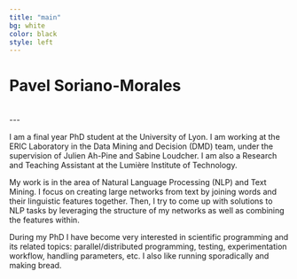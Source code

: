 ```yaml
---
title: "main"
bg: white
color: black
style: left
---
```


# Pavel Soriano-Morales
<div style="text-align:center">
<a href="https://github.com/psorianom"><i class="fa fa-github fa-3x"></i></a>&nbsp;&nbsp;   
<a href="https://twitter.com/psorianom"><i class="fa fa-twitter fa-3x"></i></a>&nbsp;&nbsp;
<a href="https://www.linkedin.com/in/pavel-soriano-945bb425/"><i class="fa fa-linkedin fa-3x"></i></a>&nbsp;&nbsp;
<a href="mailto:edmundo.soriano-morales@univ-lyon2.frSubject=Hello"><i class="fa fa-envelope fa-3x"></i></a>&nbsp;&nbsp;
 
</div>
---



I am a final year PhD student at the University of Lyon. I am working at the ERIC Laboratory in the Data Mining and Decision (DMD) team, under the supervision of Julien Ah-Pine and Sabine Loudcher. I am also a Research and Teaching Assistant at the Lumière Institute of Technology.

My work is in the area of Natural Language Processing (NLP) and Text Mining. I focus on creating large networks from text by joining words and their linguistic features together. Then, I try to come up with solutions to NLP tasks by leveraging the structure of my networks as well as combining the features within.

During my PhD I have become very interested in scientific programming and its related topics: parallel/distributed programming, testing, experimentation workflow, handling parameters, etc. I also like running sporadically and making bread.
